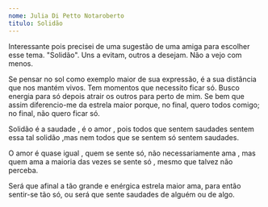 ```yaml
---
nome: Julia Di Petto Notaroberto
titulo: Solidão
---
```


Interessante pois precisei de uma sugestão de uma amiga para escolher esse tema. "Solidão". Uns a evitam, outros a desejam. Não a vejo com menos.

Se pensar no sol como exemplo maior de sua expressão, é a sua distância que nos mantém vivos. Tem momentos que necessito ficar só. Busco energia para só depois atrair os outros para perto de mim. Se bem que assim diferencio-me da estrela maior porque, no final, quero todos comigo; no final, não quero ficar só.

Solidão é a saudade , é o amor , pois todos que sentem saudades sentem essa tal solidão ,mas nem todos que se sentem só sentem saudades.

O amor é quase igual , quem se sente só, não necessariamente ama , mas quem ama a maioria das vezes se sente só , mesmo que talvez não perceba.

Será que afinal a tão grande e enérgica estrela maior ama, para então sentir-se tão só, ou será que sente saudades de alguém ou de algo.


